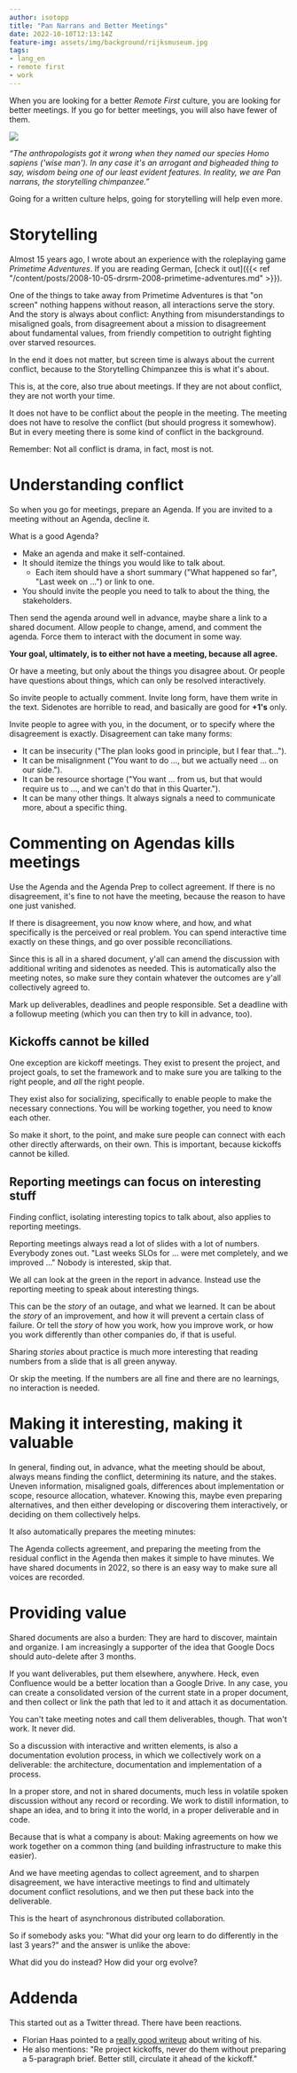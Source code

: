 ```yaml
---
author: isotopp
title: "Pan Narrans and Better Meetings"
date: 2022-10-10T12:13:14Z
feature-img: assets/img/background/rijksmuseum.jpg
tags:
- lang_en
- remote first
- work
---
```


When you are looking for a better *Remote First* culture, you are looking for better meetings.
If you go for better meetings, you will also have fewer of them.

[![](/uploads/2022/10/pan-narrans-01.png)](https://www.goodreads.com/quotes/362504-the-anthropologists-got-it-wrong-when-they-named-our-species)

*“The anthropologists got it wrong when they named our species Homo sapiens ('wise man'). In any case it's an arrogant and bigheaded thing to say, wisdom being one of our least evident features. In reality, we are Pan narrans, the storytelling chimpanzee.”*

Going for a written culture helps, going for storytelling will help even more.

# Storytelling

Almost 15 years ago, I wrote about an experience with the roleplaying game *Primetime Adventures*.
If you are reading German, [check it out]({{< ref "/content/posts/2008-10-05-drsrm-2008-primetime-adventures.md" >}}).

One of the things to take away from Primetime Adventures is that "on screen" nothing happens without reason, all interactions serve the story.
And the story is always about conflict:
Anything from misunderstandings to misaligned goals, from disagreement about a mission to disagreement about fundamental values, from friendly competition to outright fighting over starved resources.

In the end it does not matter, but screen time is always about the current conflict, because to the Storytelling Chimpanzee this is what it's about.

This is, at the core, also true about meetings.
If they are not about conflict, they are not worth your time.

It does not have to be conflict about the people in the meeting.
The meeting does not have to resolve the conflict (but should progress it somewhow).
But in every meeting there is some kind of conflict in the background.

Remember: Not all conflict is drama, in fact, most is not.

# Understanding conflict

So when you go for meetings, prepare an Agenda.
If you are invited to a meeting without an Agenda, decline it.

What is a good Agenda?

- Make an agenda and make it self-contained.
- It should itemize the things you would like to talk about.
  - Each item should have a short summary ("What happened so far", "Last week on …") or link to one.
- You should invite the people you need to talk to about the thing, the stakeholders.

Then send the agenda around well in advance, maybe share a link to a shared document.
Allow people to change, amend, and comment the agenda.
Force them to interact with the document in some way.

**Your goal, ultimately, is to either not have a meeting, because all agree.**

Or have a meeting, but only about the things you disagree about.
Or people have questions about things, which can only be resolved interactively.

So invite people to actually comment.
Invite long form, have them write in the text.
Sidenotes are horrible to read, and basically are good for **+1's** only.

Invite people to agree with you, in the document, or to specify where the disagreement is exactly.
Disagreement can take many forms:
- It can be insecurity ("The plan looks good in principle, but I fear that…").
- It can be misalignment ("You want to do …, but we actually need … on our side.").
- It can be resource shortage ("You want … from us, but that would require us to …, and we can't do that in this Quarter.").
- It can be many other things. It always signals a need to communicate more, about a specific thing. 

# Commenting on Agendas kills meetings

Use the Agenda and the Agenda Prep to collect agreement.
If there is no disagreement, it's fine to not have the meeting, because the reason to have one just vanished.

If there is disagreement, you now know where, and how, and what specifically is the perceived or real problem.
You can spend interactive time exactly on these things, and go over possible reconciliations.

Since this is all in a shared document, y'all can amend the discussion with additional writing and sidenotes as needed.
This is automatically also the meeting notes, so make sure they contain whatever the outcomes are y'all collectively agreed to.

Mark up deliverables, deadlines and people responsible.
Set a deadline with a followup meeting (which you can then try to kill in advance, too).

## Kickoffs cannot be killed

One exception are kickoff meetings.
They exist to present the project, and project goals, to set the framework and to make sure you are talking to the right people, and *all* the right people.

They exist also for socializing, specifically to enable people to make the necessary connections.
You will be working together, you need to know each other.

So make it short, to the point, and make sure people can connect with each other directly afterwards, on their own.
This is important, because kickoffs cannot be killed.

## Reporting meetings can focus on interesting stuff

Finding conflict, isolating interesting topics to talk about, also applies to reporting meetings.

Reporting meetings always read a lot of slides with a lot of numbers.
Everybody zones out.
"Last weeks SLOs for … were met completely, and we improved …"
Nobody is interested, skip that.

We all can look at the green in the report in advance.
Instead use the reporting meeting to speak about interesting things.

This can be the *story* of an outage, and what we learned.
It can be about the *story* of an improvement, and how it will prevent a certain class of failure.
Or tell the *story* of how you work, how you improve work, or how you work differently than other companies do, if that is useful.

Sharing *stories* about practice is much more interesting that reading numbers from a slide that is all green anyway.

Or skip the meeting.
If the numbers are all fine and there are no learnings, no interaction is needed.
# Making it interesting, making it valuable

In general, finding out, in advance, what the meeting should be about, always means finding the conflict, determining its nature, and the stakes.
Uneven information, misaligned goals, differences about implementation or scope, resource allocation, whatever.
Knowing this, maybe even preparing alternatives, and then either developing or discovering them interactively, or deciding on them collectively helps.

It also automatically prepares the meeting minutes:

The Agenda collects agreement, and preparing the meeting from the residual conflict in the Agenda then makes it simple to have minutes.
We have shared documents in 2022, so there is an easy way to make sure all voices are recorded.

# Providing value

Shared documents are also a burden:
They are hard to discover, maintain and organize.
I am increasingly a supporter of the idea that Google Docs should auto-delete after 3 months.

If you want deliverables, put them elsewhere, anywhere.
Heck, even Confluence would be a better location than a Google Drive.
In any case, you can create a consolidated version of the current state in a proper document, and then collect or link the path that led to it and attach it as documentation.

You can't take meeting notes and call them deliverables, though.
That won't work.
It never did.

So a discussion with interactive and written elements, is also a documentation evolution process, in which we collectively work on a deliverable: the architecture, documentation and implementation of a process.

In a proper store, and not in shared documents, much less in volatile spoken discussion without any record or recording.
We work to distill information, to shape an idea, and to bring it into the world, in a proper deliverable and in code.

Because that is what a company is about:
Making agreements on how we work together on a common thing (and building infrastructure to make this easier).

And we have meeting agendas to collect agreement, and to sharpen disagreement, we have interactive meetings to find and ultimately document conflict resolutions, and we then put these back into the deliverable.

This is the heart of asynchronous distributed collaboration.

So if somebody asks you:
"What did your org learn to do differently in the last 3 years?"
and the answer is unlike the above:

What did you do instead? How did your org evolve?

# Addenda

This started out as a Twitter thread.
There have been reactions.

- Florian Haas pointed to a [really good writeup](https://xahteiwi.eu/resources/presentations/devopsdays-berlin-2022/) about writing of his.
- He also mentions: "Re project kickoffs, never do them without preparing a 5-paragraph brief. Better still, circulate it ahead of the kickoff."
